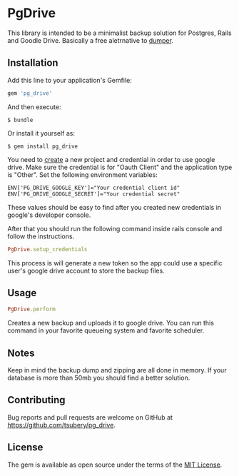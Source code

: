 # PgDrive

This library is intended to be a minimalist backup solution for Postgres, Rails and Goodle Drive. Basically a free aletrnative to [dumper](https://dumper.io).

## Installation

Add this line to your application's Gemfile:

```ruby
gem 'pg_drive'
```

And then execute:

    $ bundle

Or install it yourself as:

    $ gem install pg_drive

You need to [create](https://console.developers.google.com) a new project and credential in order to use google drive. Make sure the credential is for "Oauth Client" and the application type is "Other".
Set the following environment variables:
```
ENV['PG_DRIVE_GOOGLE_KEY']="Your credential client id"
ENV['PG_DRIVE_GOOGLE_SECRET']="Your credential secret"
```
These values should be easy to find after you created new credentials in google's developer console.

After that you should run the following command inside rails console and follow the instructions.
```ruby
PgDrive.setup_credentials
```
This process is will generate a new token so the app could use a specific user's google drive account to store the backup files.

## Usage

```ruby
PgDrive.perform
```
Creates a new backup and uploads it to google drive.
You can run this command in your favorite queueing system and favorite scheduler.

## Notes
Keep in mind the backup dump and zipping are all done in memory. If your database is more than 50mb you should find a better solution.

## Contributing

Bug reports and pull requests are welcome on GitHub at https://github.com/tsubery/pg_drive.


## License

The gem is available as open source under the terms of the [MIT License](http://opensource.org/licenses/MIT).

